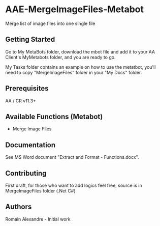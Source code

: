 # AAE-MergeImageFiles-Metabot

Merge list of image files into one single file

## Getting Started

Go to My MetaBots folder, download the mbot file and add it to your AA Client's MyMetabots folder, and you are ready to go.

My Tasks folder contains an example on how to use the metatbot, you'll need to copy "MergeImageFiles" folder in your "My Docs" folder.

## Prerequisites

AA / CR v11.3+

## Available Functions (Metabot) 

* Merge Image Files


## Documentation

See MS Word document "Extract and Format - Functions.docx".

## Contributing

First draft, for those who want to add logics feel free, source is in MergeImageFiles folder (.Net C#)

## Authors

Romain Alexandre - Initial work
